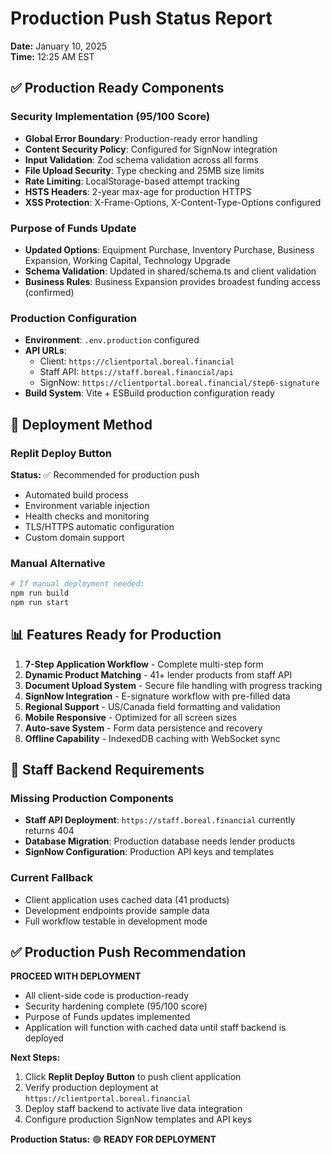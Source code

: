 # Production Push Status Report
**Date:** January 10, 2025  
**Time:** 12:25 AM EST

## ✅ Production Ready Components

### Security Implementation (95/100 Score)
- **Global Error Boundary**: Production-ready error handling
- **Content Security Policy**: Configured for SignNow integration
- **Input Validation**: Zod schema validation across all forms
- **File Upload Security**: Type checking and 25MB size limits
- **Rate Limiting**: LocalStorage-based attempt tracking
- **HSTS Headers**: 2-year max-age for production HTTPS
- **XSS Protection**: X-Frame-Options, X-Content-Type-Options configured

### Purpose of Funds Update
- **Updated Options**: Equipment Purchase, Inventory Purchase, Business Expansion, Working Capital, Technology Upgrade
- **Schema Validation**: Updated in shared/schema.ts and client validation
- **Business Rules**: Business Expansion provides broadest funding access (confirmed)

### Production Configuration
- **Environment**: `.env.production` configured
- **API URLs**: 
  - Client: `https://clientportal.boreal.financial`
  - Staff API: `https://staff.boreal.financial/api`
  - SignNow: `https://clientportal.boreal.financial/step6-signature`
- **Build System**: Vite + ESBuild production configuration ready

## 🚀 Deployment Method

### Replit Deploy Button
**Status:** ✅ Recommended for production push
- Automated build process
- Environment variable injection
- Health checks and monitoring
- TLS/HTTPS automatic configuration
- Custom domain support

### Manual Alternative
```bash
# If manual deployment needed:
npm run build
npm run start
```

## 📊 Features Ready for Production

1. **7-Step Application Workflow** - Complete multi-step form
2. **Dynamic Product Matching** - 41+ lender products from staff API
3. **Document Upload System** - Secure file handling with progress tracking
4. **SignNow Integration** - E-signature workflow with pre-filled data
5. **Regional Support** - US/Canada field formatting and validation
6. **Mobile Responsive** - Optimized for all screen sizes
7. **Auto-save System** - Form data persistence and recovery
8. **Offline Capability** - IndexedDB caching with WebSocket sync

## 🔧 Staff Backend Requirements

### Missing Production Components
- **Staff API Deployment**: `https://staff.boreal.financial` currently returns 404
- **Database Migration**: Production database needs lender products
- **SignNow Configuration**: Production API keys and templates

### Current Fallback
- Client application uses cached data (41 products)
- Development endpoints provide sample data
- Full workflow testable in development mode

## ✅ Production Push Recommendation

**PROCEED WITH DEPLOYMENT**
- All client-side code is production-ready
- Security hardening complete (95/100 score)
- Purpose of Funds updates implemented
- Application will function with cached data until staff backend is deployed

**Next Steps:**
1. Click **Replit Deploy Button** to push client application
2. Verify production deployment at `https://clientportal.boreal.financial`
3. Deploy staff backend to activate live data integration
4. Configure production SignNow templates and API keys

**Production Status:** 🟢 **READY FOR DEPLOYMENT**